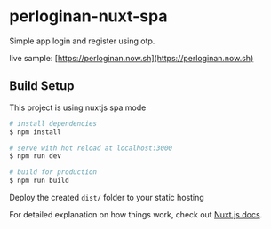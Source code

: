 # perloginan-nuxt-spa

Simple app login and register using otp.

live sample: [https://perloginan.now.sh](https://perloginan.now.sh)

## Build Setup
This project is using nuxtjs spa mode

```bash
# install dependencies
$ npm install

# serve with hot reload at localhost:3000
$ npm run dev

# build for production
$ npm run build

```
Deploy the created `dist/` folder to your static hosting

For detailed explanation on how things work, check out [Nuxt.js docs](https://nuxtjs.org).
